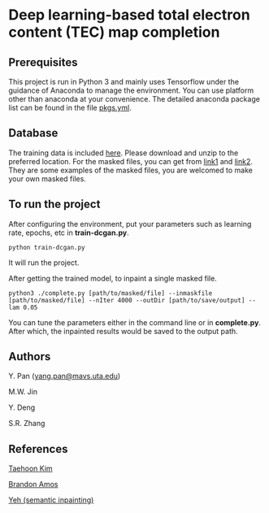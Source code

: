# Deep learning-based total electron content (TEC) map completion

## Prerequisites

This project is run in Python 3 and mainly uses Tensorflow under the guidance of Anaconda to manage the environment. You can use platform other than anaconda at your convenience. The detailed anaconda package list can be found in the file [pkgs.yml](https://github.com/pancookie/DCGAN-PB/blob/master/pkgs.yml). 

## Database

The training data is included [here](https://drive.google.com/file/d/1qlC0I2kzw_iKSnKnkW2xg1AngNGa-OrK/view?usp=sharing). Please download and unzip to the preferred location. 
For the masked files, you can get from [link1](https://drive.google.com/file/d/1jIHkb1ZNYCKBy4FsAFu3jy6u2D7GTW7C/view?usp=sharing) and [link2](https://drive.google.com/file/d/1e3PQHhwvVMUPDYjzCfu2G_9kvy-4gT7M/view?usp=sharing). They are some examples of the masked files, you are welcomed to make your own masked files.

## To run the project

After configuring the environment, put your parameters such as learning rate, epochs, etc in **train-dcgan.py**.
```
python train-dcgan.py
```
It will run the project.

After getting the trained model, to inpaint a single masked file.
```
python3 ./complete.py [path/to/masked/file] --inmaskfile [path/to/masked/file] --nIter 4000 --outDir [path/to/save/output] --lam 0.05
```
You can tune the parameters either in the command line or in **complete.py**. After which, the inpainted results would be saved to the output path.

## Authors
Y. Pan (yang.pan@mavs.uta.edu)

M.W. Jin

Y. Deng

S.R. Zhang

## References
[Taehoon Kim](https://github.com/carpedm20/DCGAN-tensorflow)

[Brandon Amos](https://github.com/bamos/dcgan-completion.tensorflow)

[Yeh (semantic inpainting)](https://github.com/moodoki/semantic_image_inpainting)
